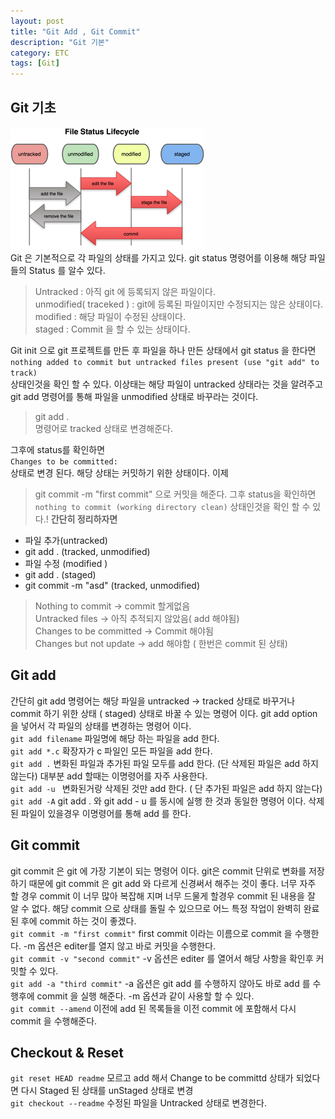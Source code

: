 ```yaml
---
layout: post
title: "Git Add , Git Commit"
description: "Git 기본"
category: ETC
tags: [Git]
---
```


## Git 기초 <br>
![GIT STATUS](/assets/images/git_status.png)
<br>
Git 은 기본적으로 각 파일의 상태를 가지고 있다.
git status 명령어를 이용해 해당 파일들의 Status 를 알수 있다.

> Untracked : 아직 git 에 등록되지 않은 파일이다. <br>
> unmodified( traceked ) : git에 등록된 파일이지만 수정되지는 않은 상태이다.<br>
> modified : 해당 파일이 수정된 상태이다.<br>
> staged : Commit 을 할 수 있는 상태이다.<br>


Git init 으로 git 프로젝트를 만든 후 파일을 하나 만든 상태에서
git status 을 한다면 <br>
`nothing added to commit but untracked files present (use "git add" to track)` <br>
상태인것을 확인 할 수 있다. 이상태는 해당 파일이 untracked 상태라는 것을 알려주고 git add 명령어를 통해 파일을 unmodified 상태로 바꾸라는 것이다.<br>
> git add .  <br>
명령어로 tracked 상태로 변경해준다.

그후에 status를 확인하면<br>
`Changes to be committed:` <br>
상태로 변경 된다. 해당 상태는 커밋하기 위한 상태이다. 
이제 <br>
> git commit -m "first commit" 
으로 커밋을 해준다.
그후 status을 확인하면 <br>
`nothing to commit (working directory clean)`
상태인것을 확인 할 수 있다.!
**간단히 정리하자면** <br>
+ 파일 추가(untracked) 
+ git add . (tracked, unmodified)
+ 파일 수정 (modified ) 
+ git add . (staged) 
+ git commit -m "asd" (tracked, unmodified)

> Nothing to commit -> commit 할게없음 <br>
> Untracked files -> 아직 추적되지 않았음( add 해야됨) <br>
> Changes to be committed -> Commit 해야됨 <br>
> Changes but not update -> add 해야함 ( 한번은 commit 된 상태) <br>


## Git add
간단히 git add 명령어는 해당 파일을 
untracked -> tracked 상태로 바꾸거나
commit 하기 위한 상태 ( staged) 상태로 바꿀 수 있는 명령어 이다.
git add option 을 넣어서 각 파일의 상태를 변경하는 명령어 이다. <br>
`git add filename` 
   파일명에 해당 하는 파일을 add 한다.<br>
`git add *.c`
   확장자가 c 파일인 모든 파일을 add 한다.<br>
`git add .` 
   변화된 파일과 추가된 파일 모두를 add 한다.
(단 삭제된 파일은 add 하지 않는다) 
대부분 add 할때는 이명령어를 자주 사용한다.<br>
`git add -u `
   변화된거랑 삭제된 것만 add 한다.
( 단 추가된 파일은 add 하지 않는다)<br>
`git add -A`
 git add . 와 git add - u 를 동시에 실행 한 것과 동일한 명령어 이다. 삭제된 파일이 있을경우 이명령어를 통해 add 를 한다.
## Git commit 
 git commit 은 git 에 가장 기본이 되는 명령어 이다. git은 commit 단위로 변화를 저장하기 때문에 git commit 은 git add 와 다르게 신경써서 해주는 것이 좋다.
 너무 자주 할 경우 commit 이 너무 많아 복잡해 지며 너무 드물게 할경우 commit 된 내용을 잘 알 수 없다. 해당 commit 으로 상태를 돌릴 수 있으므로 어느 특정 작업이 완벽히 완료된 후에 commit 하는 것이 좋겠다. <br>
`git commit -m "first commit"`
   first commit 이라는 이름으로 commit 을 수행한다. -m 옵션은 editer를 열지 않고 바로 커밋을 수행한다.<br>
`git commit -v "second commit"`
   -v 옵션은 editer 를 열어서 해당 사항을 확인후 커밋할 수 있다.<br>
`git add -a "third commit"`
  -a 옵션은 git add 를 수행하지 않아도 바로 add 를 수행후에 commit 을 실행 해준다.
  -m 옵션과 같이 사용할 할 수 있다. <br>
`git commit --amend`
  이전에 add 된 목록들을 이전 commit 에 포함해서 다시 commit 을 수행해준다. <br>
## Checkout & Reset
`git reset HEAD readme`
  모르고 add 해서 Change to be committd 상태가 되었다면 다시 Staged 된 상태를 unStaged 상태로 변경 <br>
`git checkout --readme`
  수정된 파일을 Untracked 상태로 변경한다. <br>
